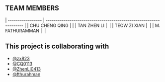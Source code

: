 ## TEAM MEMBERS

| ----------------- | ------------------------------------------------------------------ |
| CHU CHENG QING | []() |
| TAN ZHEN LI | ![]()  |
| TEOW ZI XIAN | ![]()  |
| M. FATHURAMMAN | ![]() |


## This project is collaborating with

- [@zx823](https://github.com/zx823/zx823)
- [@CQ0113](https://github.com/CQ0113)
- [@ZhenLi0413](https://github.com/ZhenLi0413/ZhenLi0413)
- [@fthurahman](https://github.com/fthurahman)
